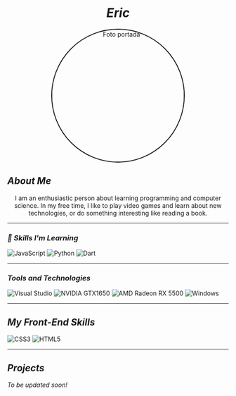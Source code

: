 <h1 align="center"><em>Eric</em></h1>

<p align="center">
  <img src="https://static.vecteezy.com/system/resources/previews/017/764/115/original/wolf-mascot-logo-concept-illustration-cartoon-suitable-for-logo-wallpaper-banner-background-card-book-illustration-t-shirt-design-sticker-cover-etc-vector.jpg" 
       alt="Foto portada" 
       width="300" style="border-radius: 50%; display: block; margin: 0 auto; border: solid 2px;">
</p>

## ***About Me*** 
<div align="center">
  I am an enthusiastic person about learning programming and computer science. In my free time, I like to play video games and learn about new technologies, or do something interesting like reading a book.
</div>

---

### ***🚀 Skills I'm Learning***
<p align="center">

![JavaScript](https://img.shields.io/badge/JavaScript-F7DF1E?style=for-the-badge&logo=javascript&logoColor=black) ![Python](https://img.shields.io/badge/Python-14354C?style=for-the-badge&logo=python&logoColor=white) ![Dart](https://img.shields.io/badge/Dart-0175C2?style=for-the-badge&logo=dart&logoColor=white) 

</p>

---

### ***Tools and Technologies*** 
<p align="center">

![Visual Studio](https://img.shields.io/badge/Visual_Studio-5C2D91?style=for-the-badge&logo=visual%20studio&logoColor=white)   ![NVIDIA GTX1650](https://img.shields.io/badge/NVIDIA-GTX1650-76B900?style=for-the-badge&logo=nvidia&logoColor=white)   ![AMD Radeon RX 5500](https://img.shields.io/badge/AMD-Radeon_RX_5500-ED1C24?style=for-the-badge&logo=amd&logoColor=white) 
![Windows](https://img.shields.io/badge/Windows-0078D6?style=for-the-badge&logo=windows&logoColor=white)

</p>

---

## ***My Front-End Skills*** 
<p align="center">

![CSS3](https://img.shields.io/badge/CSS3-1572B6?style=for-the-badge&logo=css3&logoColor=white) 
![HTML5](https://img.shields.io/badge/HTML5-E34F26?style=for-the-badge&logo=html5&logoColor=white)

</p>

---

## ***Projects***
_To be updated soon!_

